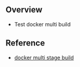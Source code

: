 ## Overview
- Test docker multi build

## Reference
- [docker multi stage build](https://matsuand.github.io/docs.docker.jp.onthefly/develop/develop-images/multistage-build/)
